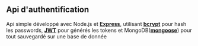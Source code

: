 ## Api d'authentification
Api simple développé avec Node.js et **[Express](https://github.com/expressjs/express)**, utilisant **[bcrypt](https://github.com/kelektiv/node.bcrypt.js)** pour hash les passwords, **[JWT](https://github.com/auth0/node-jsonwebtoken)** pour générés les tokens et MongoDB(**[mongoose](https://github.com/Automattic/mongoose)**) pour tout sauvegardé sur une base de donnée
